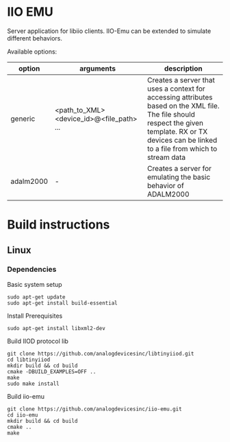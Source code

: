 
# IIO EMU
Server application for libiio clients. IIO-Emu can be extended to simulate different behaviors.

Available options:

| option | arguments | description |
| --------- | ----------- | ----------- |
| generic | <path_to_XML> <device_id>@<file_path> ... | Creates a server that uses a context for accessing attributes based on the XML file. The file should respect the given template. RX or TX devices can be linked to a file from which to stream data |
| adalm2000 | - | Creates a server for emulating the basic behavior of ADALM2000 |


# Build instructions

## Linux

### Dependencies

Basic system setup
```shell
sudo apt-get update
sudo apt-get install build-essential
```

Install Prerequisites
```shell
sudo apt-get install libxml2-dev
```

Build IIOD protocol lib
```shell
git clone https://github.com/analogdevicesinc/libtinyiiod.git
cd libtinyiiod
mkdir build && cd build
cmake -DBUILD_EXAMPLES=OFF ..
make
sudo make install
```

Build iio-emu
```shell
git clone https://github.com/analogdevicesinc/iio-emu.git
cd iio-emu
mkdir build && cd build
cmake ..
make
```
